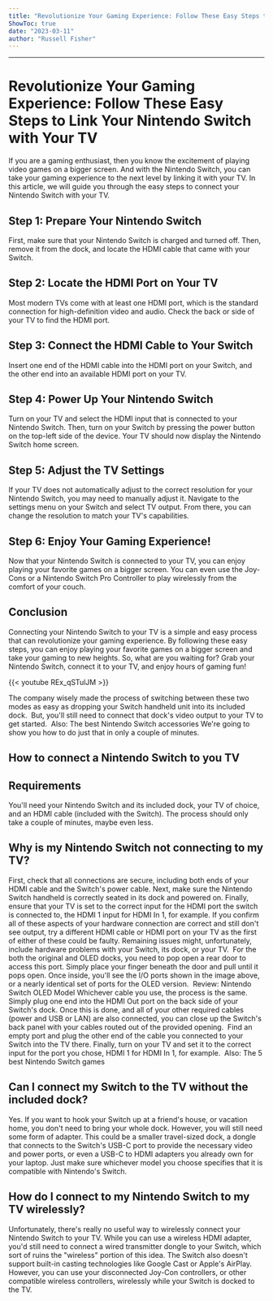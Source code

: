 ```yaml
---
title: "Revolutionize Your Gaming Experience: Follow These Easy Steps to Link Your Nintendo Switch with Your TV"
ShowToc: true 
date: "2023-03-11"
author: "Russell Fisher"
---
```

*****
# Revolutionize Your Gaming Experience: Follow These Easy Steps to Link Your Nintendo Switch with Your TV

If you are a gaming enthusiast, then you know the excitement of playing video games on a bigger screen. And with the Nintendo Switch, you can take your gaming experience to the next level by linking it with your TV. In this article, we will guide you through the easy steps to connect your Nintendo Switch with your TV.

## Step 1: Prepare Your Nintendo Switch

First, make sure that your Nintendo Switch is charged and turned off. Then, remove it from the dock, and locate the HDMI cable that came with your Switch.

## Step 2: Locate the HDMI Port on Your TV

Most modern TVs come with at least one HDMI port, which is the standard connection for high-definition video and audio. Check the back or side of your TV to find the HDMI port.

## Step 3: Connect the HDMI Cable to Your Switch

Insert one end of the HDMI cable into the HDMI port on your Switch, and the other end into an available HDMI port on your TV.

## Step 4: Power Up Your Nintendo Switch

Turn on your TV and select the HDMI input that is connected to your Nintendo Switch. Then, turn on your Switch by pressing the power button on the top-left side of the device. Your TV should now display the Nintendo Switch home screen.

## Step 5: Adjust the TV Settings

If your TV does not automatically adjust to the correct resolution for your Nintendo Switch, you may need to manually adjust it. Navigate to the settings menu on your Switch and select TV output. From there, you can change the resolution to match your TV's capabilities.

## Step 6: Enjoy Your Gaming Experience!

Now that your Nintendo Switch is connected to your TV, you can enjoy playing your favorite games on a bigger screen. You can even use the Joy-Cons or a Nintendo Switch Pro Controller to play wirelessly from the comfort of your couch.

## Conclusion

Connecting your Nintendo Switch to your TV is a simple and easy process that can revolutionize your gaming experience. By following these easy steps, you can enjoy playing your favorite games on a bigger screen and take your gaming to new heights. So, what are you waiting for? Grab your Nintendo Switch, connect it to your TV, and enjoy hours of gaming fun!

{{< youtube REx_qSTulJM >}} 



The company wisely made the process of switching between these two modes as easy as dropping your Switch handheld unit into its included dock. 
But, you'll still need to connect that dock's video output to your TV to get started. 
Also: The best Nintendo Switch accessories
We're going to show you how to do just that in only a couple of minutes. 

 
## How to connect a Nintendo Switch to you TV
 
## Requirements 


You'll need your Nintendo Switch and its included dock, your TV of choice, and an HDMI cable (included with the Switch). The process should only take a couple of minutes, maybe even less.  

 
## Why is my Nintendo Switch not connecting to my TV? 


First, check that all connections are secure, including both ends of your HDMI cable and the Switch's power cable. Next, make sure the Nintendo Switch handheld is correctly seated in its dock and powered on. Finally, ensure that your TV is set to the correct input for the HDMI port the switch is connected to, the HDMI 1 input for HDMI In 1, for example. If you confirm all of these aspects of your hardware connection are correct and still don't see output, try a different HDMI cable or HDMI port on your TV as the first of either of these could be faulty. Remaining issues might, unfortunately, include hardware problems with your Switch, its dock, or your TV. 
For the both the original and OLED docks, you need to pop open a rear door to access this port. Simply place your finger beneath the door and pull until it pops open. Once inside, you'll see the I/O ports shown in the image above, or a nearly identical set of ports for the OLED version. 
Review: Nintendo Switch OLED Model
Whichever cable you use, the process is the same. Simply plug one end into the HDMI Out port on the back side of your Switch's dock. Once this is done, and all of your other required cables (power and USB or LAN) are also connected, you can close up the Switch's back panel with your cables routed out of the provided opening. 
Find an empty port and plug the other end of the cable you connected to your Switch into the TV there. Finally, turn on your TV and set it to the correct input for the port you chose, HDMI 1 for HDMI In 1, for example. 
Also: The 5 best Nintendo Switch games 

 
## Can I connect my Switch to the TV without the included dock? 


Yes. If you want to hook your Switch up at a friend's house, or vacation home, you don't need to bring your whole dock. However, you will still need some form of adapter. This could be a smaller travel-sized dock, a dongle that connects to the Switch's USB-C port to provide the necessary video and power ports, or even a USB-C to HDMI adapters you already own for your laptop. Just make sure whichever model you choose specifies that it is compatible with Nintendo's Switch.

 
## How do I connect to my Nintendo Switch to my TV wirelessly?  


Unfortunately, there's really no useful way to wirelessly connect your Nintendo Switch to your TV. While you can use a wireless HDMI adapter, you'd still need to connect a wired transmitter dongle to your Switch, which sort of ruins the "wireless" portion of this idea. The Switch also doesn't support built-in casting technologies like Google Cast or Apple's AirPlay. However, you can use your disconnected Joy-Con controllers, or other compatible wireless controllers, wirelessly while your Switch is docked to the TV. 




